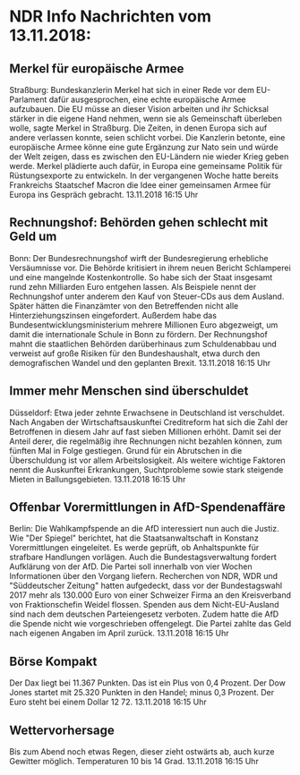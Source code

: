 # NDR Info Nachrichten vom 13.11.2018:


## Merkel für europäische Armee
Straßburg: Bundeskanzlerin Merkel hat sich in einer Rede vor dem EU-Parlament dafür ausgesprochen, eine echte europäische Armee aufzubauen. Die EU müsse an dieser Vision arbeiten und ihr Schicksal stärker in die eigene Hand nehmen, wenn sie als Gemeinschaft überleben wolle, sagte Merkel in Straßburg. Die Zeiten, in denen Europa sich auf andere verlassen konnte, seien schlicht vorbei. Die Kanzlerin betonte, eine europäische Armee könne eine gute Ergänzung zur Nato sein und würde der Welt zeigen, dass es zwischen den EU-Ländern nie wieder Krieg geben werde. Merkel plädierte auch dafür, in Europa eine gemeinsame Politik für Rüstungsexporte zu entwickeln. In der vergangenen Woche hatte bereits Frankreichs Staatschef Macron die Idee einer gemeinsamen Armee für Europa ins Gespräch gebracht. 13.11.2018 16:15 Uhr 

## Rechnungshof: Behörden gehen schlecht mit Geld um
Bonn: Der Bundesrechnungshof wirft der Bundesregierung erhebliche Versäumnisse vor. Die Behörde kritisiert in ihrem neuen Bericht Schlamperei und eine mangelnde Kostenkontrolle. So habe sich der Staat insgesamt rund zehn Milliarden Euro entgehen lassen. Als Beispiele nennt der Rechnungshof unter anderem den Kauf von Steuer-CDs aus dem Ausland. Später hätten die Finanzämter von den Betreffenden nicht alle Hinterziehungszinsen eingefordert. Außerdem habe das Bundesentwicklungsministerium mehrere Millionen Euro abgezweigt, um damit die internationale Schule in Bonn zu fördern. Der Rechnungshof mahnt die staatlichen Behörden darüberhinaus zum Schuldenabbau und verweist auf große Risiken für den Bundeshaushalt, etwa durch den demografischen Wandel und den geplanten Brexit. 13.11.2018 16:15 Uhr 

## Immer mehr Menschen sind überschuldet
Düsseldorf: Etwa jeder zehnte Erwachsene in Deutschland ist verschuldet. Nach Angaben der Wirtschaftsauskunftei Creditreform hat sich die Zahl der Betroffenen in diesem Jahr auf fast sieben Millionen erhöht. Damit sei der Anteil derer, die regelmäßig ihre Rechnungen nicht bezahlen können, zum fünften Mal in Folge gestiegen. Grund für ein Abrutschen in die Überschuldung ist vor allem Arbeitslosigkeit. Als weitere wichtige Faktoren nennt die Auskunftei Erkrankungen, Suchtprobleme sowie stark steigende Mieten in Ballungsgebieten. 13.11.2018 16:15 Uhr 

## Offenbar Vorermittlungen in AfD-Spendenaffäre
Berlin: Die Wahlkampfspende an die AfD interessiert nun auch die Justiz. Wie "Der Spiegel" berichtet, hat die Staatsanwaltschaft in Konstanz Vorermittlungen eingeleitet. Es werde geprüft, ob Anhaltspunkte für strafbare Handlungen vorlägen. Auch die Bundestagsverwaltung fordert Aufklärung von der AfD. Die Partei soll innerhalb von vier Wochen Informationen über den Vorgang liefern. Recherchen von NDR, WDR und "Süddeutscher Zeitung" hatten aufgedeckt, dass vor der Bundestagswahl 2017 mehr als 130.000 Euro von einer Schweizer Firma an den Kreisverband von Fraktionschefin Weidel flossen. Spenden aus dem Nicht-EU-Ausland sind nach dem deutschen Parteiengesetz verboten. Zudem hatte die AfD die Spende nicht wie vorgeschrieben offengelegt. Die Partei zahlte das Geld nach eigenen Angaben im April zurück. 13.11.2018 16:15 Uhr 

## Börse Kompakt
Der Dax liegt bei 11.367 Punkten. Das ist ein Plus  von 0,4 Prozent. Der Dow Jones startet mit 25.320 Punkten in den Handel; minus 0,3 Prozent. Der Euro steht bei einem Dollar 12 72. 13.11.2018 16:15 Uhr 

## Wettervorhersage
Bis zum Abend noch etwas Regen, dieser zieht ostwärts ab, auch kurze Gewitter möglich. Temperaturen 10 bis 14 Grad. 13.11.2018 16:15 Uhr 
